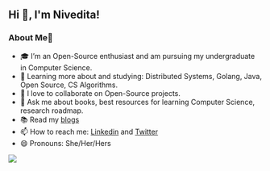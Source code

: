 ## Hi 👋, I'm Nivedita!


### About Me🚀

- 🎓 I’m an Open-Source enthusiast and am pursuing my undergraduate in Computer Science.
- 🌱 Learning more about and studying: Distributed Systems, Golang, Java, Open Source, CS Algorithms.
- 👯 I love to collaborate on Open-Source projects.
- 💬 Ask me about books, best resources for learning Computer Science, research roadmap.
- :books: Read my [blogs](https://dev.to/niveditacoder)
- 📫 How to reach me: [Linkedin](https://www.linkedin.com/in/nivedita-prasad-706719194/) and [Twitter](https://twitter.com/NiveditaPrasa15)
- 😄 Pronouns: She/Her/Hers

![](https://komarev.com/ghpvc/?username=Nivedita-coder&color=blue)
